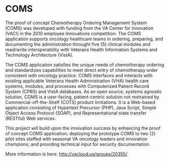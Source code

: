 COMS
====

The proof of concept Chemotherapy Ordering Management System (COMS) was developed with funding from the VA Center for Innovation (VACI) in the 2010 employee Innovations competition. The COMS application supports oncology healthcare teams in ordering, preparing, and documenting the administration throught five (5) clinical modules and read/write interoperability with Veterans Health Information Systems and Technology Architecture (VistA).

The COMS application satisfies the unique needs of chemotherapy ordering and standardizes capabilities to meet direct entry of chemotherapy order consistent with oncology practice. COMS interfaces and interacts with existing applicable Veterans Health Administration (VHA) health care systems, modules, and processes with Computerized Patient Record System (CPRS) and VistA databases. As an open source, systems agnostic solution, COMS is a user-facing, patient-centric solution not restrained by Commercial-off-the-Shelf (COTS) product limitations. It is a Web-based application consisting of Hypertext Precursor (PHP), Java Script, Simple Object Access Protocol (SOAP), and Representational state transfer (RESTful) Web services.

This project will build upon the innovation success by enhancing the proof of concept COMS application; deploying the prototype COMS to two (2) pilot sites staffed with seasonal VA oncology leaders and innovation champions; and providing technical input for security documentation. 

More information is here: http://vacloud.us/groups/20355/
